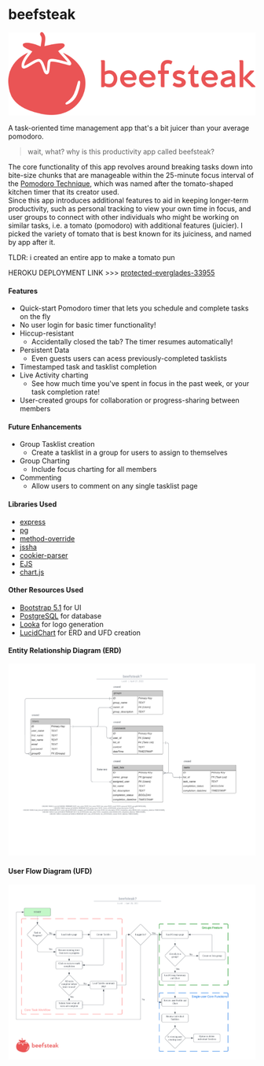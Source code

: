 # beefsteak

![beefsteak logo](./public/beefsteak_logo.svg)

A task-oriented time management app that's a bit juicer than your average pomodoro.

> wait, what? why is this productivity app called beefsteak?

The core functionality of this app revolves around breaking tasks down into bite-size chunks that are manageable within the 25-minute focus interval of the [Pomodoro Technique](https://en.wikipedia.org/wiki/Pomodoro_Technique), which was named after the tomato-shaped kitchen timer that its creator used.  
Since this app introduces additional features to aid in keeping longer-term productivity, such as personal tracking to view your own time in focus, and user groups to connect with other individuals who might be working on similar tasks, i.e. a tomato (pomodoro) with additional features (juicier). I picked the variety of tomato that is best known for its juiciness, and named by app after it.

TLDR: i created an entire app to make a tomato pun

HEROKU DEPLOYMENT LINK >>> [protected-everglades-33955](https://protected-everglades-33955.herokuapp.com/)

#### Features

- Quick-start Pomodoro timer that lets you schedule and complete tasks on the fly
- No user login for basic timer functionality!
- Hiccup-resistant
  - Accidentally closed the tab? The timer resumes automatically!
- Persistent Data
  - Even guests users can acess previously-completed tasklists
- Timestamped task and tasklist completion
- Live Activity charting
  - See how much time you've spent in focus in the past week, or your task completion rate!
- User-created groups for collaboration or progress-sharing between members

#### Future Enhancements

- Group Tasklist creation
  - Create a tasklist in a group for users to assign to themselves
- Group Charting
  - Include focus charting for all members
- Commenting
  - Allow users to comment on any single tasklist page

#### Libraries Used

- [express](https://www.npmjs.com/package/express)
- [pg](https://www.npmjs.com/package/pg)
- [method-override](https://www.npmjs.com/package/method-override)
- [jssha](https://www.npmjs.com/package/jssha)
- [cookier-parser](https://www.npmjs.com/package/cookie-parser)
- [EJS](https://ejs.co/)
- [chart.js](https://www.chartjs.org/)

#### Other Resources Used

- [Bootstrap 5.1](https://getbootstrap.com/) for UI
- [PostgreSQL](https://www.postgresql.org/) for database
- [Looka](https://looka.com/s/87793895) for logo generation
- [LucidChart](https://www.lucidchart.com/pages/) for ERD and UFD creation

#### Entity Relationship Diagram (ERD)

![Beefsteak ERD](./public/beefsteak_ERD.png)

#### User Flow Diagram (UFD)

![Beefsteak UFD](./public/beefsteak_user-flow-diagram.png)
